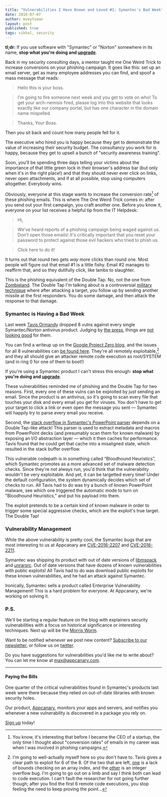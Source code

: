 ```yaml
---
title: "Vulnerabilities I Have Known and Loved #1: Symantec's Bad Week"
date: 2016-07-07
author: mveytsman
layout: post
published: true
tags: vikhal, security
---
```


**tl;dr:** If you use software with "Symantec" or "Norton" somewhere in its name, **stop what you're doing and [upgrade](https://www.symantec.com/support-center/upgrades)**.

Back in my security consulting days, a mentor taught me One Weird Trick to
increase conversions on your phishing campaign.  It goes like this: set up an email server, get as many employee addresses you can find, and spoof a mass message that reads:

> Hello this is your boss. 

> I'm going to fire someone next week and you get to vote on who! To get your arch-nemisis fired, please log into this website that looks exactly like our company portal, but has one character in the domain name mispelled. 

> Thanks, Your Boss.
 
Then you sit back and count how many people fell for it.

The executive who hired you is happy because they get to demonstrate the value of increasing their
security budget. The consultancy you work for is happy, because they get to upsell a bunch of "security awareness
training". 

Soon, you'll be spending three days telling your victims about the
importance of that little green lock in their browser's address bar (but only
when it's in the right place!) and that they should never ever click on links,
never open attachments, and if at all possible, stop using computers altogether. Everybody wins.

Obviously, everyone at this stage wants to increase the conversion rate[^1] of these phishing emails. This is where The One Weird Trick comes in: after you send out your first campaign, you craft another one. Before you know it, everyone on your list receives a helpful tip from the IT Helpdesk:

> Hi, 

> We've heard reports of a phishing campaign being waged against us. Don't open those emails! It's critically important that you reset your password to protect against those evil hackers who tried to phish us. 

> Click here to do it!

It turns out that round two gets *way* more clicks than round one. Most people will figure out that email #1 is a little fishy. Email #2 manages to reaffirm that, and so they dutifully click, like lambs to slaughter.

This is the phishing equivalent of the Double Tap. No, not the one from [Zombieland](https://www.youtube.com/watch?v=w4sWxsrEFFs). The Double Tap I'm talking about is a controversial [military technique](http://www.businessinsider.com/drone-double-tap-first-responders-2012-9) where after attacking a target, you follow up by sending another missile at the first responders. You do some damage, and then attack the response to that damage.


### Symantec is Having a Bad Week

Last week [Tavis Ormandy](https://twitter.com/taviso) dropped 8 vulns against every single Symantec/Norton antivirus product. Judging by [the press](http://fortune.com/2016/07/02/symantec-security-irony/), things are [not looking good](http://www.pcworld.com/article/3089463/security/wormable-flaws-in-symantec-products-expose-millions-of-computers-to-hacking.html) for them.

You can find a writeup up on the [Google Project Zero
blog](http://googleprojectzero.blogspot.ca/2016/06/how-to-compromise-enterprise-endpoint.html), and the issues for all 8 vulnerabilities can [be found here](https://bugs.chromium.org/p/project-zero/issues/list?can=1&q=label%3AVendor-Symantec). They're all remotely exploitable,[^2] and they all should give an attacker remote code execution as root/SYSTEM (and in ring 0 for one of them to boot!)

If you're using a Symantec product I can't stress this enough: **stop what you're doing and [upgrade](https://www.symantec.com/support-center/upgrades)**.

These vulnerabilities reminded me of phishing and the Double Tap for two reasons. First, every one of these vulns can be exploited by just sending an email. Since the product is an antivirus, so it's going to scan every file that touches your disk and every email you get for viruses. You don't have to get your target to click a link or even open the message you sent &mdash; Symantec will happily try to parse every email you receive. 

Second, the [stack overflow in Symantec's PowerPoint parser](https://bugs.chromium.org/p/project-zero/issues/detail?id=823&can=1&q=label%3AVendor-Symantec) depends on a Double Tap-like attack! This parser is used to extract metadata and macros from PowerPoint decks (and presumably scan them for known malware) by exposing an I/O abstraction layer &mdash; which it then caches for performance. Tavis found that he could get that cache into a misaligned state, which resulted in the stack buffer overflow. 

This vulnerable codepath is in something called “Bloodhound Heuristics”, which Symantec promotes as a more advanced set of malware detection checks. Since they're not always run, you'd think that the vulnerability wouldn't be very exploitable. And yet, it can be targetted every time! Under the default configuration, the system dynamically decides which set of checks to run. All Tavis had to do was try a bunch of known PowerPoint malware, see which one triggered the automatic mode to turn on "Bloodhound Heuristics," and put his payload into them.

The exploit pretends to be a certain kind of known malware in order to trigger some special aggressive checks, which are the exploit's true target. The Double Tap!

### Vulnerability Management

While the above vulnerability is pretty cool, the Symantec bugs that are most interesting to us at Appcanary are [CVE-2016-2207](https://bugs.chromium.org/p/project-zero/issues/detail?id=810) and [CVE-2016-2211](https://bugs.chromium.org/p/project-zero/issues/detail?id=816). 

Symantec was shipping its product with out of date versions of [libmspack](http://www.cabextract.org.uk/libmspack/) and [unrarsrc](http://www.rarlab.com/rar_add.htm). Out of date versions that have dozens of known vulnerabilities with public exploits! All Tavis had to do was download public exploits for these known vulnerabilities, and he had an attack against Symantec.

Ironically, Symantec sells a product called Enterprise Vulnerability Management! This is a hard problem for everyone. At Appcanary, we're working on solving it.

### P.S.

We'll be starting a regular feature on the blog with explainers security vulnerabilities with a focus on historical significance or interesting techniques.  Next up will be the [Morris Worm](https://en.wikipedia.org/wiki/Morris_worm).

Want to be notified whenever we post new content? [Subscribe to our newsletter](http://eepurl.com/b82xK9), or follow us on [twitter](https://twitter.com/appcanary).

Do you have suggestions for vulnerabilities you'd like me to write about? You can let me know at [max@appcanary.com](mailto:max@appcanary.com).

---

#### Paying the Bills

One quarter of the critical vulnerabilities found in Symantec's products last week were there because they relied on out-of-date libraries with known security holes.

Our product, [Appcanary](https://appcanary.com/?utm_source=blog&utm_medium=web&utm_campaign=symantec), monitors your apps and servers, and notifies you whenever a new vulnerability is discovered in a package you rely on. 

[Sign up](https://appcanary.com/sign_up?utm_source=blog&utm_medium=web&utm_campaign=symantec) today!

[^1]: You know, it's interesting that before I became the CEO of a startup, the only time I thought about "conversion rates" of emails in my career was when I was involved in phishing campaigns.
[^2]: I'm going to well-actually myself here so you don't have to. Tavis gives a clear path to exploit for 6 of the 8. Of the two that are left, [one](https://bugs.chromium.org/p/project-zero/issues/detail?id=821) is a lack of bounds checking on an array index, and the [other](https://bugs.chromium.org/p/project-zero/issues/detail?id=819) is an integer overflow bug. I'm going to go out on a limb and say I think both can lead to code execution. I can't fault the researcher for not going further though; after you find the first 6 remote code executions, you stop feeling the need to keep proving the point...
